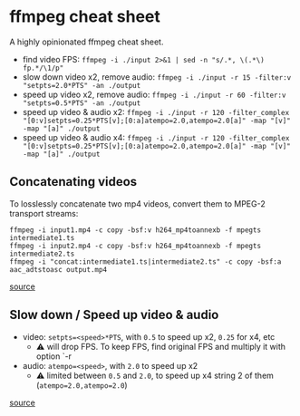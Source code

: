 # ffmpeg cheat sheet

A highly opinionated ffmpeg cheat sheet.

* find video FPS: `ffmpeg -i ./input 2>&1 | sed -n "s/.*, \(.*\) fp.*/\1/p"`
* slow down video x2, remove audio: `ffmpeg -i ./input -r 15 -filter:v "setpts=2.0*PTS" -an ./output`
* speed up video x2, remove audio: `ffmpeg -i ./input -r 60 -filter:v "setpts=0.5*PTS" -an ./output`
* speed up video & audio x2: `ffmpeg -i ./input -r 120 -filter_complex "[0:v]setpts=0.25*PTS[v];[0:a]atempo=2.0,atempo=2.0[a]" -map "[v]" -map "[a]" ./output`
* speed up video & audio x4: `ffmpeg -i ./input -r 120 -filter_complex "[0:v]setpts=0.25*PTS[v];[0:a]atempo=2.0,atempo=2.0[a]" -map "[v]" -map "[a]" ./output`

## Concatenating videos

To losslessly concatenate two mp4 videos, convert them to MPEG-2 transport streams:

```
ffmpeg -i input1.mp4 -c copy -bsf:v h264_mp4toannexb -f mpegts intermediate1.ts
ffmpeg -i input2.mp4 -c copy -bsf:v h264_mp4toannexb -f mpegts intermediate2.ts
ffmpeg -i "concat:intermediate1.ts|intermediate2.ts" -c copy -bsf:a aac_adtstoasc output.mp4
```

[source](https://trac.ffmpeg.org/wiki/Concatenate)

## Slow down / Speed up video & audio

* video: `setpts=<speed>*PTS`, with `0.5` to speed up x2, `0.25` for x4, etc
  * ⚠️ will drop FPS. To keep FPS, find original FPS and multiply it with option `-r <fps>
* audio: `atempo=<speed>`, with `2.0` to speed up x2
  * ⚠️ limited between `0.5` and `2.0`, to speed up x4 string 2 of them (`atempo=2.0,atempo=2.0`)

[source](https://trac.ffmpeg.org/wiki/How%20to%20speed%20up%20/%20slow%20down%20a%20video)
